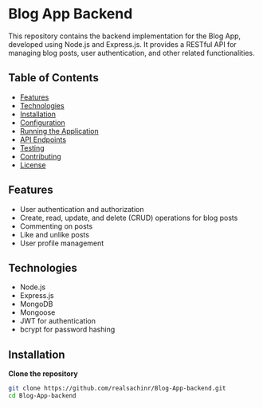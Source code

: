 # Blog App Backend

This repository contains the backend implementation for the Blog App, developed using Node.js and Express.js. It provides a RESTful API for managing blog posts, user authentication, and other related functionalities.

## Table of Contents

- [Features](#features)
- [Technologies](#technologies)
- [Installation](#installation)
- [Configuration](#configuration)
- [Running the Application](#running-the-application)
- [API Endpoints](#api-endpoints)
- [Testing](#testing)
- [Contributing](#contributing)
- [License](#license)

## Features

- User authentication and authorization
- Create, read, update, and delete (CRUD) operations for blog posts
- Commenting on posts
- Like and unlike posts
- User profile management

## Technologies

- Node.js
- Express.js
- MongoDB
- Mongoose
- JWT for authentication
- bcrypt for password hashing

## Installation

 **Clone the repository**

   ```bash
   git clone https://github.com/realsachinr/Blog-App-backend.git
   cd Blog-App-backend
